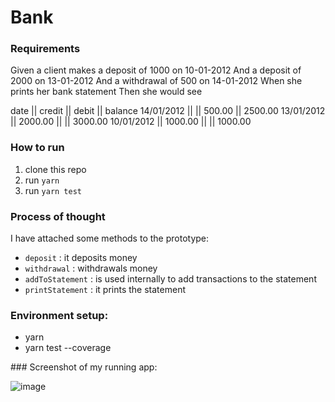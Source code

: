 # Bank

### Requirements 
Given a client makes a deposit of 1000 on 10-01-2012
And a deposit of 2000 on 13-01-2012
And a withdrawal of 500 on 14-01-2012
When she prints her bank statement
Then she would see

date || credit || debit || balance
14/01/2012 || || 500.00 || 2500.00
13/01/2012 || 2000.00 || || 3000.00
10/01/2012 || 1000.00 || || 1000.00


### How to run
1. clone this repo
2. run ```yarn```
3. run ```yarn test```

### Process of thought
I have attached some methods to the prototype: 
 - ``deposit`` : it deposits money
 - ``withdrawal`` : withdrawals money
 - ``addToStatement`` : is used internally to add transactions to the statement
 - ``printStatement`` : it prints the statement


### Environment setup:
 - yarn
 - yarn test --coverage
 
 ### Screenshot of my running app:
 
 ![image](https://user-images.githubusercontent.com/50555113/65641724-6ebe9780-dfe5-11e9-9a7c-70d438562d31.png)
